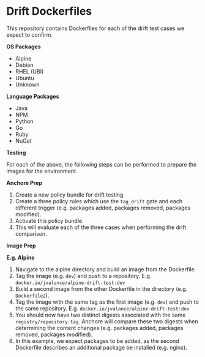 # Drift Dockerfiles

This repository contains Dockerfiles for each of the drift test cases we expect to confirm.

**OS Packages**

- Alpine
- Debian
- RHEL (UBI)
- Ubuntu
- Unknown

**Language Packages**

- Java
- NPM
- Python
- Go
- Ruby
- NuGet

**Testing**

For each of the above, the following steps can be performed to prepare the images for the environment.

**Anchore Prep**

1. Create a new policy bundle for drift testing
2. Create a three policy rules which use the `tag_drift` gate and each different trigger (e.g. packages added, packages removed, packages modified).
3. Activate this policy bundle
4. This will evaluate each of the three cases when performing the drift comparison. 

**Image Prep**

**E.g. Alpine**

1. Navigate to the alpine directory and build an image from the Dockerfile. 
2. Tag the image (e.g. `dev`) and push to a repository. E.g. `docker.io/jvalance/alpine-drift-test:dev`
3. Build a second image from the other Dockerfile in the directory (e.g. `Dockerfile2`).
4. Tag the image with the same tag as the first image (e.g. `dev`) and push to the same repository. E.g. `docker.io/jvalance/alpine-drift-test:dev`
5. You should now have two distinct digests associated with the same `registry/repository:tag`. Anchore will compare these two digests when determining the content changes (e.g. packages added, packages removed, packages modified).
6. In this example, we expect packages to be added, as the second Dockerfile describes an additional package be installed (e.g. nginx).


